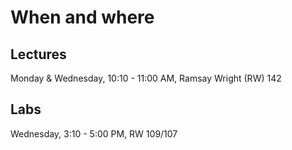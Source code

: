 # When and where

## Lectures 
Monday & Wednesday, 10:10 - 11:00 AM, Ramsay Wright (RW) 142

## Labs 
Wednesday, 3:10 - 5:00 PM, RW 109/107

